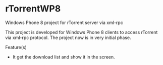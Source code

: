 rTorrentWP8
===========

Windows Phone 8 project for rTorrent server via xml-rpc

This project is developed for Windows Phone 8 clients to access rTorrent via xml-rpc protocol.
The project now is in very initial phase.

Feature(s)
 - It get the download list and show it in the screen.
